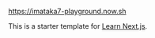https://imataka7-playground.now.sh

This is a starter template for [Learn Next.js](https://nextjs.org/learn).
